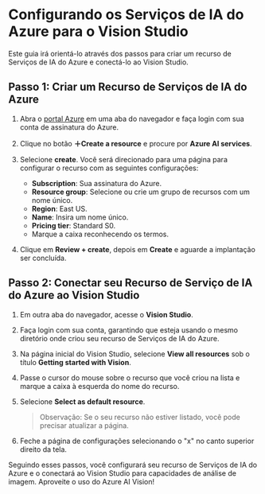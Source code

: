 # Configurando os Serviços de IA do Azure para o Vision Studio

Este guia irá orientá-lo através dos passos para criar um recurso de Serviços de IA do Azure e conectá-lo ao Vision Studio.

## Passo 1: Criar um Recurso de Serviços de IA do Azure

1. Abra o [portal Azure](https://portal.azure.com) em uma aba do navegador e faça login com sua conta de assinatura do Azure.

2. Clique no botão **＋Create a resource** e procure por **Azure AI services**.

3. Selecione **create**. Você será direcionado para uma página para configurar o recurso com as seguintes configurações:
   - **Subscription**: Sua assinatura do Azure.
   - **Resource group**: Selecione ou crie um grupo de recursos com um nome único.
   - **Region**: East US.
   - **Name**: Insira um nome único.
   - **Pricing tier**: Standard S0.
   - Marque a caixa reconhecendo os termos.

4. Clique em **Review + create**, depois em **Create** e aguarde a implantação ser concluída.

## Passo 2: Conectar seu Recurso de Serviço de IA do Azure ao Vision Studio

1. Em outra aba do navegador, acesse o **Vision Studio**.

2. Faça login com sua conta, garantindo que esteja usando o mesmo diretório onde criou seu recurso de Serviços de IA do Azure.

3. Na página inicial do Vision Studio, selecione **View all resources** sob o título **Getting started with Vision**.

4. Passe o cursor do mouse sobre o recurso que você criou na lista e marque a caixa à esquerda do nome do recurso.

5. Selecione **Select as default resource**.
   > Observação: Se o seu recurso não estiver listado, você pode precisar atualizar a página.

6. Feche a página de configurações selecionando o "x" no canto superior direito da tela.

Seguindo esses passos, você configurará seu recurso de Serviços de IA do Azure e o conectará ao Vision Studio para capacidades de análise de imagem. Aproveite o uso do Azure AI Vision!
